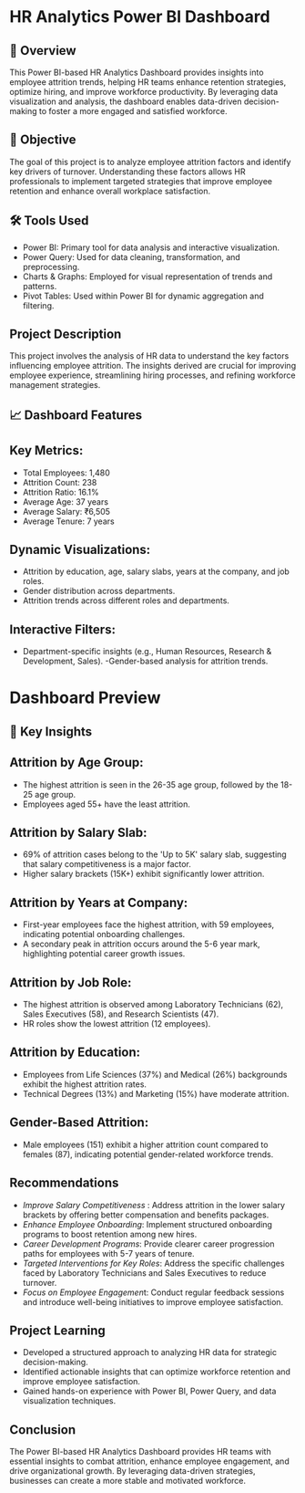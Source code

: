 # HR Analytics Power BI Dashboard
## 📌 Overview
This Power BI-based HR Analytics Dashboard provides insights into employee attrition trends, helping HR teams enhance retention strategies, optimize hiring, and improve workforce productivity. By leveraging data visualization and analysis, the dashboard enables data-driven decision-making to foster a more engaged and satisfied workforce.

## 📌 Objective
The goal of this project is to analyze employee attrition factors and identify key drivers of turnover. Understanding these factors allows HR professionals to implement targeted strategies that improve employee retention and enhance overall workplace satisfaction.

## 🛠 Tools Used
- Power BI: Primary tool for data analysis and interactive visualization.
- Power Query: Used for data cleaning, transformation, and preprocessing.
- Charts & Graphs: Employed for visual representation of trends and patterns.
- Pivot Tables: Used within Power BI for dynamic aggregation and filtering.

## Project Description
This project involves the analysis of HR data to understand the key factors influencing employee attrition. The insights derived are crucial for improving employee experience, streamlining hiring processes, and refining workforce management strategies.

## 📈 Dashboard Features
## Key Metrics:
- Total Employees: 1,480
- Attrition Count: 238
- Attrition Ratio: 16.1%
- Average Age: 37 years
- Average Salary: ₹6,505
- Average Tenure: 7 years
  
## Dynamic Visualizations:
- Attrition by education, age, salary slabs, years at the company, and job roles.
- Gender distribution across departments.
- Attrition trends across different roles and departments.

## Interactive Filters:
- Department-specific insights (e.g., Human Resources, Research & Development, Sales).
-Gender-based analysis for attrition trends.

# Dashboard Preview

## 📌 Key Insights
## Attrition by Age Group:

- The highest attrition is seen in the 26-35 age group, followed by the 18-25 age group.
- Employees aged 55+ have the least attrition.

## Attrition by Salary Slab:
- 69% of attrition cases belong to the 'Up to 5K' salary slab, suggesting that salary competitiveness is a major factor.
- Higher salary brackets (15K+) exhibit significantly lower attrition.

## Attrition by Years at Company:
- First-year employees face the highest attrition, with 59 employees, indicating potential onboarding challenges.
- A secondary peak in attrition occurs around the 5-6 year mark, highlighting potential career growth issues.

## Attrition by Job Role:
- The highest attrition is observed among Laboratory Technicians (62), Sales Executives (58), and Research Scientists (47).
- HR roles show the lowest attrition (12 employees).

## Attrition by Education:

- Employees from Life Sciences (37%) and Medical (26%) backgrounds exhibit the highest attrition rates.
- Technical Degrees (13%) and Marketing (15%) have moderate attrition.

## Gender-Based Attrition:
- Male employees (151) exhibit a higher attrition count compared to females (87), indicating potential gender-related workforce trends.

## Recommendations

- *Improve Salary Competitiveness* : Address attrition in the lower salary brackets by offering better compensation and benefits packages.
- *Enhance Employee Onboarding*: Implement structured onboarding programs to boost retention among new hires.
- *Career Development Programs*: Provide clearer career progression paths for employees with 5-7 years of tenure.
- *Targeted Interventions for Key Roles*: Address the specific challenges faced by Laboratory Technicians and Sales Executives to reduce turnover.
- *Focus on Employee Engagemen*t: Conduct regular feedback sessions and introduce well-being initiatives to improve employee satisfaction.
  
## Project Learning
- Developed a structured approach to analyzing HR data for strategic decision-making.
- Identified actionable insights that can optimize workforce retention and improve employee satisfaction.
- Gained hands-on experience with Power BI, Power Query, and data visualization techniques.

## Conclusion
The Power BI-based HR Analytics Dashboard provides HR teams with essential insights to combat attrition, enhance employee engagement, and drive organizational growth. By leveraging data-driven strategies, businesses can create a more stable and motivated workforce.
